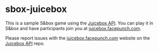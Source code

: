 # sbox-juicebox

This is a sample S&box game using the [Juicebox API](https://github.com/Facepunch/sbox-juicebox-api). You can play it in S&box and have participants join you at [juicebox.facepunch.com](https://juicebox.facepunch.com).

Please report issues with the [juicebox.facepunch.com](https://juicebox.facepunch.com) website on the [Juicebox API](https://github.com/Facepunch/sbox-juicebox-api) repo.
